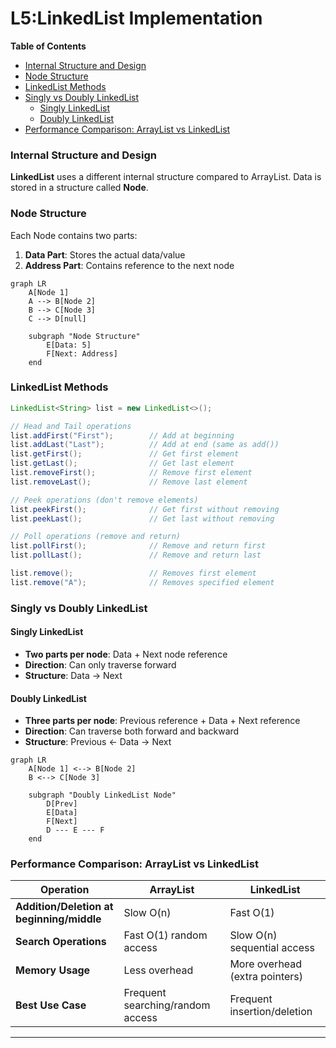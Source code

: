 # L5:LinkedList Implementation

**Table of Contents**

- [Internal Structure and Design](#internal-structure-and-design)
- [Node Structure](#node-structure)
- [LinkedList Methods](#linkedlist-methods)
- [Singly vs Doubly LinkedList](#singly-vs-doubly-linkedlist)
    - [Singly LinkedList](#singly-linkedlist)
    - [Doubly LinkedList](#doubly-linkedlist)
- [Performance Comparison: ArrayList vs LinkedList](#performance-comparison-arraylist-vs-linkedlist)

### Internal Structure and Design

**LinkedList** uses a different internal structure compared to ArrayList. Data is stored in a structure called **Node**.

### Node Structure

Each Node contains two parts:

1. **Data Part**: Stores the actual data/value
2. **Address Part**: Contains reference to the next node

```mermaid
graph LR
    A[Node 1] 
    A --> B[Node 2]
    B --> C[Node 3]
    C --> D[null]

    subgraph "Node Structure"
        E[Data: 5]
        F[Next: Address]
    end
```

### LinkedList Methods

```java
LinkedList<String> list = new LinkedList<>();

// Head and Tail operations
list.addFirst("First");        // Add at beginning
list.addLast("Last");          // Add at end (same as add())
list.getFirst();               // Get first element
list.getLast();                // Get last element
list.removeFirst();            // Remove first element
list.removeLast();             // Remove last element

// Peek operations (don't remove elements)
list.peekFirst();              // Get first without removing
list.peekLast();               // Get last without removing

// Poll operations (remove and return)
list.pollFirst();              // Remove and return first
list.pollLast();               // Remove and return last

list.remove();                 // Removes first element
list.remove("A");              // Removes specified element
```

### Singly vs Doubly LinkedList

#### Singly LinkedList

- **Two parts per node**: Data + Next node reference
- **Direction**: Can only traverse forward
- **Structure**: Data -> Next

#### Doubly LinkedList

- **Three parts per node**: Previous reference + Data + Next reference
- **Direction**: Can traverse both forward and backward
- **Structure**: Previous <- Data -> Next

```mermaid
graph LR
    A[Node 1] <--> B[Node 2]
    B <--> C[Node 3]

    subgraph "Doubly LinkedList Node"
        D[Prev]
        E[Data]
        F[Next]
        D --- E --- F
    end
```

### Performance Comparison: ArrayList vs LinkedList

| Operation                                 | ArrayList                        | LinkedList                     |
|-------------------------------------------|----------------------------------|--------------------------------|
| **Addition/Deletion at beginning/middle** | Slow O(n)                        | Fast O(1)                      |
| **Search Operations**                     | Fast O(1) random access          | Slow O(n) sequential access    |
| **Memory Usage**                          | Less overhead                    | More overhead (extra pointers) |
| **Best Use Case**                         | Frequent searching/random access | Frequent insertion/deletion    |

---
